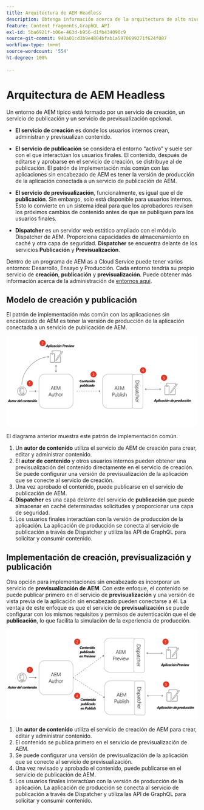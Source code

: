 ```yaml
---
title: Arquitectura de AEM Headless
description: Obtenga información acerca de la arquitectura de alto nivel para Adobe Experience Manager en relación con una implementación sin encabezado. Comprenda la función de los servicios de AEM de creación, de previsualización y de publicación y el patrón de implementación recomendado para aplicaciones sin encabezado.
feature: Content Fragments,GraphQL API
exl-id: 5ba6921f-b06e-463d-b956-d1fb434090c9
source-git-commit: 940a01cd3b9e4804bfab1a5970699271f624f087
workflow-type: tm+mt
source-wordcount: '554'
ht-degree: 100%

---
```


# Arquitectura de AEM Headless

Un entorno de AEM típico está formado por un servicio de creación, un servicio de publicación y un servicio de previsualización opcional.

* **El servicio de creación** es donde los usuarios internos crean, administran y previsualizan contenido.

* **El servicio de publicación** se considera el entorno “activo” y suele ser con el que interactúan los usuarios finales. El contenido, después de editarse y aprobarse en el servicio de creación, se distribuye al de publicación. El patrón de implementación más común con las aplicaciones sin encabezado de AEM es tener la versión de producción de la aplicación conectada a un servicio de publicación de AEM.

* **El servicio de previsualización**, funcionalmente, es igual que el de **publicación**. Sin embargo, solo está disponible para usuarios internos. Esto lo convierte en un sistema ideal para que los aprobadores revisen los próximos cambios de contenido antes de que se publiquen para los usuarios finales.

* **Dispatcher** es un servidor web estático ampliado con el módulo Dispatcher de AEM. Proporciona capacidades de almacenamiento en caché y otra capa de seguridad. **Dispatcher** se encuentra delante de los servicios **Publicación** y **Previsualización**.

Dentro de un programa de AEM as a Cloud Service puede tener varios entornos: Desarrollo, Ensayo y Producción. Cada entorno tendría su propio servicio de **creación**, **publicación** y **previsualización**. Puede obtener más información acerca de la administración de [entornos aquí](/help/implementing/cloud-manager/manage-environments.md).

## Modelo de creación y publicación

El patrón de implementación más común con las aplicaciones sin encabezado de AEM es tener la versión de producción de la aplicación conectada a un servicio de publicación de AEM.

![Arquitectura de creación y publicación](assets/autho-publish-architecture-diagram.png)

El diagrama anterior muestra este patrón de implementación común.

1. Un **autor de contenido** utiliza el servicio de AEM de creación para crear, editar y administrar contenido.
1. El **autor de contenido** y otros usuarios internos pueden obtener una previsualización del contenido directamente en el servicio de creación. Se puede configurar una versión de previsualización de la aplicación que se conecte al servicio de creación.
1. Una vez aprobado el contenido, puede publicarse en el servicio de publicación de AEM.
1. **Dispatcher** es una capa delante del servicio de **publicación** que puede almacenar en caché determinadas solicitudes y proporcionar una capa de seguridad.
1. Los usuarios finales interactúan con la versión de producción de la aplicación. La aplicación de producción se conecta al servicio de publicación a través de Dispatcher y utiliza las API de GraphQL para solicitar y consumir contenido.

## Implementación de creación, previsualización y publicación

Otra opción para implementaciones sin encabezado es incorporar un servicio de **previsualización de AEM**. Con este enfoque, el contenido se puede publicar primero en el servicio de **previsualización** y una versión de vista previa de la aplicación sin encabezado pueden conectarse a él. La ventaja de este enfoque es que el servicio de **previsualización** se puede configurar con los mismos requisitos y permisos de autenticación que el de **publicación**, lo que facilita la simulación de la experiencia de producción.

![Arquitectura de creación, previsualización y publicación](assets/author-preview-publish-architecture-diagram.png)

1. Un **autor de contenido** utiliza el servicio de creación de AEM para crear, editar y administrar contenido.
1. El contenido se publica primero en el servicio de previsualización de AEM.
1. Se puede configurar una versión de previsualización de la aplicación que se conecte al servicio de previsualización.
1. Una vez revisado y aprobado el contenido, puede publicarse en el servicio de publicación de AEM.
1. Los usuarios finales interactúan con la versión de producción de la aplicación. La aplicación de producción se conecta al servicio de publicación a través de Dispatcher y utiliza las API de GraphQL para solicitar y consumir contenido.
